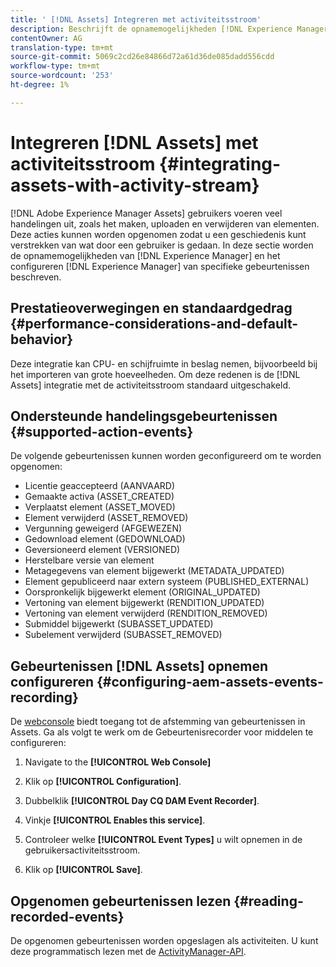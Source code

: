 ```yaml
---
title: ' [!DNL Assets] Integreren met activiteitsstroom'
description: Beschrijft de opnamemogelijkheden [!DNL Experience Manager] van en hoe te om het te vormen om specifieke gebeurtenissen te registreren.
contentOwner: AG
translation-type: tm+mt
source-git-commit: 5069c2cd26e84866d72a61d36de085dadd556cdd
workflow-type: tm+mt
source-wordcount: '253'
ht-degree: 1%

---
```



# Integreren [!DNL Assets] met activiteitsstroom {#integrating-assets-with-activity-stream}

[!DNL Adobe Experience Manager Assets] gebruikers voeren veel handelingen uit, zoals het maken, uploaden en verwijderen van elementen. Deze acties kunnen worden opgenomen zodat u een geschiedenis kunt verstrekken van wat door een gebruiker is gedaan. In deze sectie worden de opnamemogelijkheden van [!DNL Experience Manager] en het configureren [!DNL Experience Manager] van specifieke gebeurtenissen beschreven.

## Prestatieoverwegingen en standaardgedrag {#performance-considerations-and-default-behavior}

Deze integratie kan CPU- en schijfruimte in beslag nemen, bijvoorbeeld bij het importeren van grote hoeveelheden. Om deze redenen is de [!DNL Assets] integratie met de activiteitsstroom standaard uitgeschakeld.

## Ondersteunde handelingsgebeurtenissen {#supported-action-events}

De volgende gebeurtenissen kunnen worden geconfigureerd om te worden opgenomen:

* Licentie geaccepteerd (AANVAARD)
* Gemaakte activa (ASSET_CREATED)
* Verplaatst element (ASSET_MOVED)
* Element verwijderd (ASSET_REMOVED)
* Vergunning geweigerd (AFGEWEZEN)
* Gedownload element (GEDOWNLOAD)
* Geversioneerd element (VERSIONED)
* Herstelbare versie van element
* Metagegevens van element bijgewerkt (METADATA_UPDATED)
* Element gepubliceerd naar extern systeem (PUBLISHED_EXTERNAL)
* Oorspronkelijk bijgewerkt element (ORIGINAL_UPDATED)
* Vertoning van element bijgewerkt (RENDITION_UPDATED)
* Vertoning van element verwijderd (RENDITION_REMOVED)
* Submiddel bijgewerkt (SUBASSET_UPDATED)
* Subelement verwijderd (SUBASSET_REMOVED)

## Gebeurtenissen [!DNL Assets] opnemen configureren {#configuring-aem-assets-events-recording}

De [webconsole](/help/sites-deploying/configuring-osgi.md) biedt toegang tot de afstemming van gebeurtenissen in Assets. Ga als volgt te werk om de Gebeurtenisrecorder voor middelen te configureren:

1. Navigate to the **[!UICONTROL Web Console]**

1. Klik op **[!UICONTROL Configuration]**.

1. Dubbelklik **[!UICONTROL Day CQ DAM Event Recorder]**.

1. Vinkje **[!UICONTROL Enables this service]**.

1. Controleer welke **[!UICONTROL Event Types]** u wilt opnemen in de gebruikersactiviteitsstroom.

1. Klik op **[!UICONTROL Save]**.

## Opgenomen gebeurtenissen lezen {#reading-recorded-events}

De opgenomen gebeurtenissen worden opgeslagen als activiteiten. U kunt deze programmatisch lezen met de [ActivityManager-API](https://helpx.adobe.com/experience-manager/6-5/sites/developing/using/reference-materials/javadoc/com/adobe/granite/activitystreams/ActivityManager.html).
